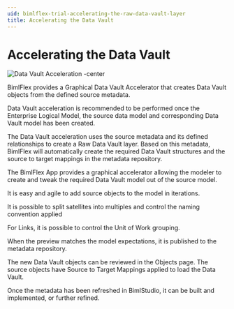 ```yaml
---
uid: bimlflex-trial-accelerating-the-raw-data-vault-layer
title: Accelerating the Data Vault
---
```

# Accelerating the Data Vault

![Data Vault Acceleration -center](https://www.youtube.com/watch?v=w1UTANpF_ug?rel=0&autoplay=0 "Data Vault Acceleration")

BimlFlex provides a Graphical Data Vault Accelerator that creates Data Vault objects from the defined source metadata.

Data Vault acceleration is recommended to be performed once the Enterprise Logical Model, the source data model and corresponding Data Vault model has been created.

The Data Vault acceleration uses the source metadata and its defined relationships to create a Raw Data Vault layer. Based on this metadata, BimlFlex will automatically create the required Data Vault structures and the source to target mappings in the metadata repository.

The BimlFlex App provides a graphical accelerator allowing the modeler to create and tweak the required Data Vault model out of the source model.

It is easy and agile to add source objects to the model in iterations.

It is possible to split satellites into multiples and control the naming convention applied

For Links, it is possible to control the Unit of Work grouping.

When the preview matches the model expectations, it is published to the metadata repository.

The new Data Vault objects can be reviewed in the Objects page. The source objects have Source to Target Mappings applied to load the Data Vault.

Once the metadata has been refreshed in BimlStudio, it can be built and implemented, or further refined.